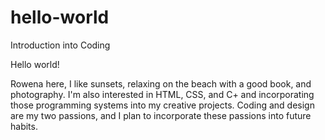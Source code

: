 # hello-world
Introduction into Coding

Hello world!

Rowena here, I like sunsets, relaxing on the beach with a good book, and photography. I'm also interested in HTML, CSS, and C+ and incorporating those programming systems into my creative projects. Coding and design are my two passions, and I plan to incorporate these passions into future habits. 
